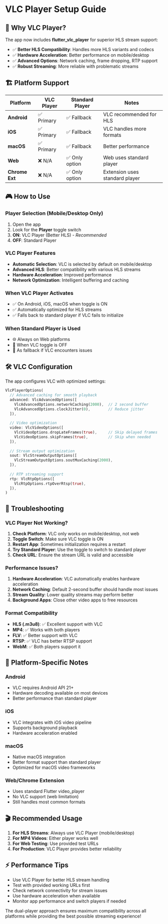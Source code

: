 # VLC Player Setup Guide

## 🎯 Why VLC Player?

The app now includes **flutter_vlc_player** for superior HLS stream support:

- ✅ **Better HLS Compatibility**: Handles more HLS variants and codecs
- ✅ **Hardware Acceleration**: Better performance on mobile/desktop
- ✅ **Advanced Options**: Network caching, frame dropping, RTP support
- ✅ **Robust Streaming**: More reliable with problematic streams

## 🏗️ Platform Support

| Platform | VLC Player | Standard Player | Notes |
|----------|------------|-----------------|-------|
| **Android** | ✅ Primary | ✅ Fallback | VLC recommended for HLS |
| **iOS** | ✅ Primary | ✅ Fallback | VLC handles more formats |
| **macOS** | ✅ Primary | ✅ Fallback | Better performance |
| **Web** | ❌ N/A | ✅ Only option | Web uses standard player |
| **Chrome Ext** | ❌ N/A | ✅ Only option | Extension uses standard player |

## 🎮 How to Use

### Player Selection (Mobile/Desktop Only)
1. Open the app
2. Look for the **Player** toggle switch
3. **ON**: VLC Player (Better HLS) - *Recommended*
4. **OFF**: Standard Player

### VLC Player Features
- **Automatic Selection**: VLC is selected by default on mobile/desktop
- **Advanced HLS**: Better compatibility with various HLS streams
- **Hardware Acceleration**: Improved performance
- **Network Optimization**: Intelligent buffering and caching

### When VLC Player Activates
- ✅ On Android, iOS, macOS when toggle is ON
- ✅ Automatically optimized for HLS streams
- ✅ Falls back to standard player if VLC fails to initialize

### When Standard Player is Used
- 🌐 Always on Web platforms
- 📱 When VLC toggle is OFF
- 🔄 As fallback if VLC encounters issues

## 🛠️ VLC Configuration

The app configures VLC with optimized settings:

```dart
VlcPlayerOptions(
  // Advanced caching for smooth playback
  advanced: VlcAdvancedOptions([
    VlcAdvancedOptions.networkCaching(2000),  // 2 second buffer
    VlcAdvancedOptions.clockJitter(0),        // Reduce jitter
  ]),
  
  // Video optimization
  video: VlcVideoOptions([
    VlcVideoOptions.dropLateFrames(true),     // Skip delayed frames
    VlcVideoOptions.skipFrames(true),         // Skip when needed
  ]),
  
  // Stream output optimization
  sout: VlcStreamOutputOptions([
    VlcStreamOutputOptions.soutMuxCaching(2000),
  ]),
  
  // RTP streaming support
  rtp: VlcRtpOptions([
    VlcRtpOptions.rtpOverRtsp(true),
  ]),
)
```

## 🔧 Troubleshooting

### VLC Player Not Working?
1. **Check Platform**: VLC only works on mobile/desktop, not web
2. **Toggle Switch**: Make sure VLC toggle is ON
3. **Restart App**: Sometimes initialization requires a restart
4. **Try Standard Player**: Use the toggle to switch to standard player
5. **Check URL**: Ensure the stream URL is valid and accessible

### Performance Issues?
1. **Hardware Acceleration**: VLC automatically enables hardware acceleration
2. **Network Caching**: Default 2-second buffer should handle most issues
3. **Stream Quality**: Lower quality streams may perform better
4. **Background Apps**: Close other video apps to free resources

### Format Compatibility
- **HLS (.m3u8)**: ✅ Excellent support with VLC
- **MP4**: ✅ Works with both players
- **FLV**: ✅ Better support with VLC
- **RTSP**: ✅ VLC has better RTSP support
- **WebM**: ✅ Both players support it

## 📱 Platform-Specific Notes

### Android
- VLC requires Android API 21+ 
- Hardware decoding available on most devices
- Better performance than standard player

### iOS  
- VLC integrates with iOS video pipeline
- Supports background playback
- Hardware acceleration enabled

### macOS
- Native macOS integration
- Better format support than standard player
- Optimized for macOS video frameworks

### Web/Chrome Extension
- Uses standard Flutter video_player
- No VLC support (web limitation)
- Still handles most common formats

## 🎬 Recommended Usage

1. **For HLS Streams**: Always use VLC Player (mobile/desktop)
2. **For MP4 Videos**: Either player works well
3. **For Web Testing**: Use provided test URLs
4. **For Production**: VLC Player provides better reliability

## ⚡ Performance Tips

- Use VLC Player for better HLS stream handling
- Test with provided working URLs first
- Check network connectivity for stream issues
- Use hardware acceleration when available
- Monitor app performance and switch players if needed

The dual-player approach ensures maximum compatibility across all platforms while providing the best possible streaming experience!